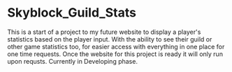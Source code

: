 # Skyblock_Guild_Stats

This is a start of a project to my future website to display a player's statistics based on the player input. With the ability to see their guild or other game statistics too, for easier access with everything in one place for one time requests.
Once the website for this project is ready it will only run upon requsts. Currently in Developing phase.
